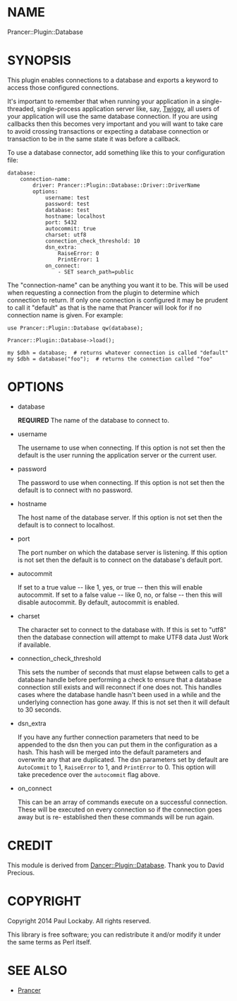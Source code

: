 # NAME

Prancer::Plugin::Database

# SYNOPSIS

This plugin enables connections to a database and exports a keyword to access
those configured connections.

It's important to remember that when running your application in a single-
threaded, single-process application server like, say, [Twiggy](https://metacpan.org/pod/Twiggy), all users of
your application will use the same database connection. If you are using
callbacks then this becomes very important and you will want to take care to
avoid crossing transactions or expecting a database connection or transaction
to be in the same state it was before a callback.

To use a database connector, add something like this to your configuration
file:

    database:
        connection-name:
            driver: Prancer::Plugin::Database::Driver::DriverName
            options:
                username: test
                password: test
                database: test
                hostname: localhost
                port: 5432
                autocommit: true
                charset: utf8
                connection_check_threshold: 10
                dsn_extra:
                    RaiseError: 0
                    PrintError: 1
                on_connect:
                    - SET search_path=public

The "connection-name" can be anything you want it to be. This will be used when
requesting a connection from the plugin to determine which connection to return.
If only one connection is configured it may be prudent to call it "default" as
that is the name that Prancer will look for if no connection name is given.
For example:

    use Prancer::Plugin::Database qw(database);

    Prancer::Plugin::Database->load();

    my $dbh = database;  # returns whatever connection is called "default"
    my $dbh = database("foo");  # returns the connection called "foo"

# OPTIONS

- database

    **REQUIRED** The name of the database to connect to.

- username

    The username to use when connecting. If this option is not set then the default
    is the user running the application server or the current user.

- password

    The password to use when connecting. If this option is not set then the default
    is to connect with no password.

- hostname

    The host name of the database server. If this option is not set then the
    default is to connect to localhost.

- port

    The port number on which the database server is listening. If this option is
    not set then the default is to connect on the database's default port.

- autocommit

    If set to a true value -- like 1, yes, or true -- then this will enable
    autocommit. If set to a false value -- like 0, no, or false -- then this will
    disable autocommit. By default, autocommit is enabled.

- charset

    The character set to connect to the database with. If this is set to "utf8"
    then the database connection will attempt to make UTF8 data Just Work if
    available.

- connection\_check\_threshold

    This sets the number of seconds that must elapse between calls to get a
    database handle before performing a check to ensure that a database connection
    still exists and will reconnect if one does not. This handles cases where the
    database handle hasn't been used in a while and the underlying connection has
    gone away. If this is not set then it will default to 30 seconds.

- dsn\_extra

    If you have any further connection parameters that need to be appended to the
    dsn then you can put them in the configuration as a hash. This hash will be
    merged into the default parameters and overwrite any that are duplicated. The
    dsn parameters set by default are `AutoCommit` to 1, `RaiseError` to 1, and
    `PrintError` to 0. This option will take precedence over the `autocommit`
    flag above.

- on\_connect

    This can be an array of commands execute on a successful connection. These will
    be executed on every connection so if the connection goes away but is re-
    established then these commands will be run again.

# CREDIT

This module is derived from [Dancer::Plugin::Database](https://metacpan.org/pod/Dancer::Plugin::Database). Thank you to David
Precious.

# COPYRIGHT

Copyright 2014 Paul Lockaby. All rights reserved.

This library is free software; you can redistribute it and/or modify it under
the same terms as Perl itself.

# SEE ALSO

- [Prancer](https://metacpan.org/pod/Prancer)
